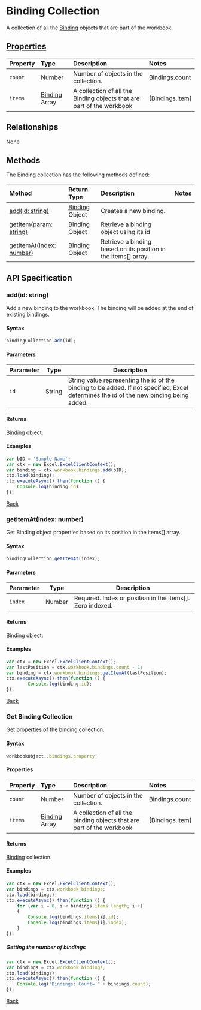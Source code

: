# Binding Collection
A collection of all the [Binding](binding.md) objects that are part of the workbook. 

## [Properties](#get-binding-collection)

| Property         | Type    |Description|Notes |
|:-----------------|:--------|:----------|:-----|
|`count`| Number   | Number of objects in the collection.|Bindings.count|
|`items`| [Binding](binding.md) Array | A collection of all the Binding objects that are part of the workbook|[Bindings.item] |

## Relationships

None

## Methods

The Binding collection has the following methods defined:

| Method     | Return Type    |Description|Notes  |
|:-----------------|:--------|:----------|:------|
|[add(id: string)](#addid-string)| [Binding](binding.md) Object              |Creates a new binding.  ||
|[getItem(param: string)](#getitemparam-string)| [Binding](binding.md) Object      |Retrieve a binding  object using its id||
|[getItemAt(index: number)](#getitematindex-number)| [Binding](binding.md) Object     |Retrieve a binding based on its position in the items[] array.||


## API Specification 

### add(id: string)

Add a new binding to the workbook. The binding will be added at the end of existing bindings.

#### Syntax
```js
bindingCollection.add(id);
```

#### Parameters

Parameter       | Type   | Description
--------------- | ------ | ------------
`id`  | String| String value representing the id of the binding to be added. If not specified, Excel determines the id of the new binding being added. 

#### Returns
[Binding](binding.md) object.

#### Examples

```js
var bID = 'Sample Name';
var ctx = new Excel.ExcelClientContext();
var binding = ctx.workbook.bindings.add(bID);
ctx.load(binding);
ctx.executeAsync().then(function () {
	Console.log(binding.id);
});
```
[Back](#methods)


### getItemAt(index: number)

Get Binding object properties based on its position in the items[] array. 

#### Syntax
```js
bindingCollection.getItemAt(index);
```

#### Parameters

Parameter       | Type  | Description
--------------- | ------ | ------------
 `index`| Number | Required. Index or position in the items[]. Zero indexed.

#### Returns

[Binding](binding.md) object.

#### Examples
```js
var ctx = new Excel.ExcelClientContext();
var lastPosition = ctx.workbook.bindings.count - 1;
var binding = ctx.workbook.bindings.getItemAt(lastPosition);
ctx.executeAsync().then(function () {
		Console.log(binding.id);
});
```
[Back](#methods)


### Get Binding Collection

Get properties of the binding collection. 

#### Syntax
```js
workbookObject..bindings.property;
```

#### Properties

| Property         | Type    |Description|Notes |
|:-----------------|:--------|:----------|:-----|
|`count`| Number   | Number of objects in the collection.|Bindings.count|
|`items`| [Binding](binding.md) Array | A collection of all the binding objects that are part of the workbook|[Bindings.item] |


#### Returns

[Binding](binding.md) collection. 

#### Examples

```js
var ctx = new Excel.ExcelClientContext();
var bindings = ctx.workbook.bindings;
ctx.load(bindings);
ctx.executeAsync().then(function () {
	for (var i = 0; i < bindings.items.length; i++)
	{
		Console.log(bindings.items[i].id);
		Console.log(bindings.items[i].index);
	}
});
```

##### Getting the number of bindings

```js
var ctx = new Excel.ExcelClientContext();
var bindings = ctx.workbook.bindings;
ctx.load(bindings);
ctx.executeAsync().then(function () {
	Console.log("Bindings: Count= " + bindings.count);
});

```
[Back](#properties)